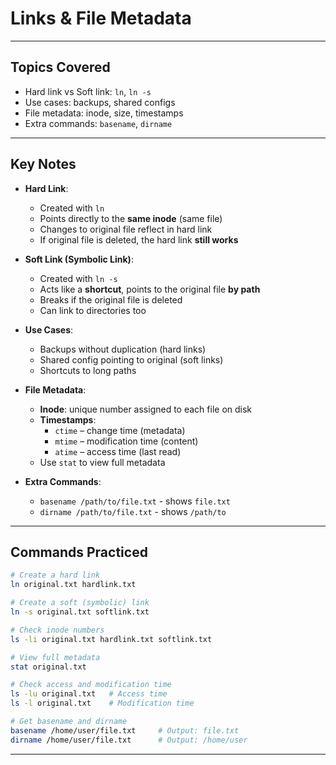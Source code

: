 #  Links & File Metadata

---

##  Topics Covered

- Hard link vs Soft link: `ln`, `ln -s`
- Use cases: backups, shared configs
- File metadata: inode, size, timestamps
- Extra commands: `basename`, `dirname`

---

##  Key Notes

- **Hard Link**:
  - Created with `ln`
  - Points directly to the **same inode** (same file)
  - Changes to original file reflect in hard link
  - If original file is deleted, the hard link **still works**

- **Soft Link (Symbolic Link)**:
  - Created with `ln -s`
  - Acts like a **shortcut**, points to the original file **by path**
  - Breaks if the original file is deleted
  - Can link to directories too

- **Use Cases**:
  - Backups without duplication (hard links)
  - Shared config pointing to original (soft links)
  - Shortcuts to long paths

- **File Metadata**:
  - **Inode**: unique number assigned to each file on disk
  - **Timestamps**:
    - `ctime` – change time (metadata)
    - `mtime` – modification time (content)
    - `atime` – access time (last read)
  - Use `stat` to view full metadata

- **Extra Commands**:
  - `basename /path/to/file.txt` - shows `file.txt`
  - `dirname /path/to/file.txt` - shows `/path/to`

---

##  Commands Practiced

```bash
# Create a hard link
ln original.txt hardlink.txt

# Create a soft (symbolic) link
ln -s original.txt softlink.txt

# Check inode numbers
ls -li original.txt hardlink.txt softlink.txt

# View full metadata
stat original.txt

# Check access and modification time
ls -lu original.txt   # Access time
ls -l original.txt    # Modification time

# Get basename and dirname
basename /home/user/file.txt     # Output: file.txt
dirname /home/user/file.txt      # Output: /home/user
```

---
